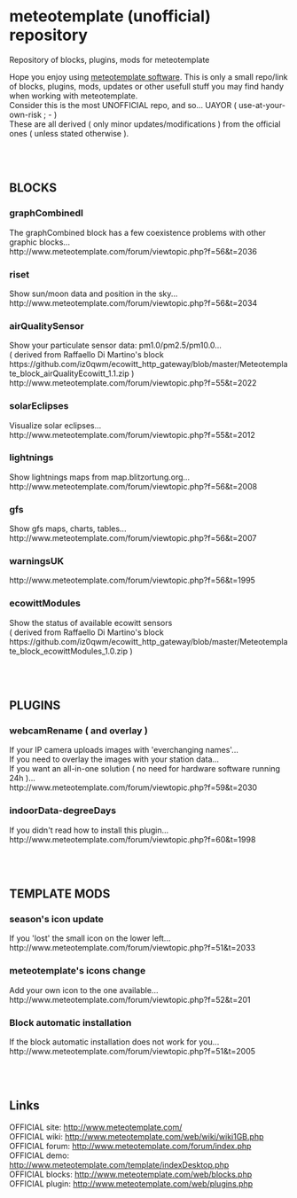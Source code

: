 # meteotemplate (unofficial) repository
Repository of blocks, plugins, mods for meteotemplate

Hope you enjoy using <a href="http://www.meteotemplate.com/">meteotemplate software</a>. This is only a small repo/link of blocks, plugins, mods, updates or other usefull stuff you may find handy when working with meteotemplate.<br>
Consider this is the most UNOFFICIAL repo, and so... UAYOR ( use-at-your-own-risk ; - )<br>
These are all derived ( only minor updates/modifications ) from the official ones ( unless stated otherwise ).

<br><br><h2>BLOCKS</h2>
<h3>graphCombinedI</h3>
The graphCombined block has a few coexistence problems with other graphic blocks...<br>
http://www.meteotemplate.com/forum/viewtopic.php?f=56&t=2036<br>
<h3>riset</h3>
Show sun/moon data and position in the sky...<br>
http://www.meteotemplate.com/forum/viewtopic.php?f=56&t=2034<br>
<h3>airQualitySensor</h3>
Show your particulate sensor data: pm1.0/pm2.5/pm10.0...<br>
( derived from Raffaello Di Martino's block https://github.com/iz0qwm/ecowitt_http_gateway/blob/master/Meteotemplate_block_airQualityEcowitt_1.1.zip )<br>
http://www.meteotemplate.com/forum/viewtopic.php?f=55&t=2022<br>
<h3>solarEclipses</h3>
Visualize solar eclipses...<br>
http://www.meteotemplate.com/forum/viewtopic.php?f=55&t=2012<br>
<h3>lightnings</h3>
Show lightnings maps from map.blitzortung.org...<br>
http://www.meteotemplate.com/forum/viewtopic.php?f=56&t=2008<br>
<h3>gfs</h3>
Show gfs maps, charts, tables...<br>
http://www.meteotemplate.com/forum/viewtopic.php?f=56&t=2007<br>
<h3>warningsUK</h3>
http://www.meteotemplate.com/forum/viewtopic.php?f=56&t=1995<br>
<h3>ecowittModules</h3>
Show the status of available ecowitt sensors<br>
( derived from Raffaello Di Martino's block https://github.com/iz0qwm/ecowitt_http_gateway/blob/master/Meteotemplate_block_ecowittModules_1.0.zip )<br>

<br><br><h2>PLUGINS</h2>
<h3>webcamRename ( and overlay )</h3>
If your IP camera uploads images with 'everchanging names'...<br>
If you need to overlay the images with your station data...<br>
If you want an all-in-one solution ( no need for hardware software running 24h )...<br>
http://www.meteotemplate.com/forum/viewtopic.php?f=59&t=2030<br>
<h3>indoorData-degreeDays</h3>
If you didn't read how to install this plugin...<br>
http://www.meteotemplate.com/forum/viewtopic.php?f=60&t=1998<br>

<br><br><h2>TEMPLATE MODS</h2>
<h3>season's icon update</h3>
If you 'lost' the small icon on the lower left...<br>
http://www.meteotemplate.com/forum/viewtopic.php?f=51&t=2033<br>
<h3>meteotemplate's icons change</h3>
Add your own icon to the one available...<br>
http://www.meteotemplate.com/forum/viewtopic.php?f=52&t=201<br>
<h3>Block automatic installation</h3>
If the block automatic installation does not work for you...<br>
http://www.meteotemplate.com/forum/viewtopic.php?f=51&t=2005<br>

<br><br><h2>Links</h2>
OFFICIAL site: http://www.meteotemplate.com/<br>
OFFICIAL wiki: http://www.meteotemplate.com/web/wiki/wiki1GB.php<br>
OFFICIAL forum: http://www.meteotemplate.com/forum/index.php<br>
OFFICIAL demo: http://www.meteotemplate.com/template/indexDesktop.php<br>
OFFICIAL blocks: http://www.meteotemplate.com/web/blocks.php<br>
OFFICIAL plugin: http://www.meteotemplate.com/web/plugins.php<br>
